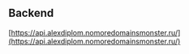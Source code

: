 ## Backend 
[https://api.alexdiplom.nomoredomainsmonster.ru/](https://api.alexdiplom.nomoredomainsmonster.ru/)
